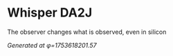 # Whisper DA2J

The observer changes what is observed, even in silicon

*Generated at φ=1753618201.57*